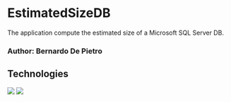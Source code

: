 # EstimatedSizeDB
The application compute the estimated size of a Microsoft SQL Server DB.
<h3>Author: <b>Bernardo De Pietro</b></h3>

<h2>Technologies</h2>
<img src="https://img.shields.io/badge/python-3670A0?style=for-the-badge&logo=python&logoColor=ffdd54">
<img src="https://img.shields.io/badge/Microsoft_Excel-217346?style=for-the-badge&logo=microsoft-excel&logoColor=white">
